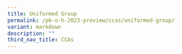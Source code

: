 ```yaml
---
title: Uniformed Group
permalink: /p6-o-h-2023-preview/ccas/uniformed-group/
variant: markdown
description: ""
third_nav_title: CCAs
---
```

